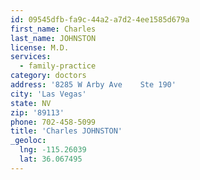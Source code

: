 ```yaml
---
id: 09545dfb-fa9c-44a2-a7d2-4ee1585d679a
first_name: Charles
last_name: JOHNSTON
license: M.D.
services:
  - family-practice
category: doctors
address: '8285 W Arby Ave    Ste 190'
city: 'Las Vegas'
state: NV
zip: '89113'
phone: 702-458-5099
title: 'Charles JOHNSTON'
_geoloc:
  lng: -115.26039
  lat: 36.067495
---
```

